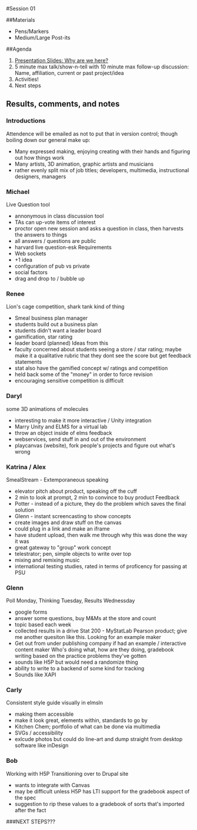 #Session 01

##Materials
- Pens/Markers
- Medium/Large Post-its

##Agenda

1. [Presentation Slides: Why are we here?](https://docs.google.com/presentation/d/1u6l3vvixphc4ORiZe5Ct0wWKfKmTHEAGFdPiBEv2BOY/edit?usp=sharing)
2. 5 minute max talk/show-n-tell with 10 minute max follow-up discussion: Name, affiliation, current or past project/idea
3. Activities!
4. Next steps

## Results, comments, and notes
### Introductions
Attendence will be emailed as not to put that in version control; though boiling down our general make up:
- Many expressed making, enjoying creating with their hands and figuring out how things work
- Many artists, 3D animation, graphic artists and musicians
- rather evenly split mix of job titles; developers, multimedia, instructional designers, managers

### Michael
Live Question tool
- annonymous in class discussion tool
- TAs can up-vote items of interest
- proctor open new session and asks a question in class, then harvests the answers to things
- all answers / questions are public
- harvard live question-esk
Requirements
- Web sockets
- +1 idea
- configuration of pub vs private
- social factors
- drag and drop to / bubble up

### Renee
Lion's cage competition, shark tank kind of thing
- Smeal business plan manager
- students build out a business plan
- students didn't want a leader board
- gamification, star rating
- leader board (planned)
Ideas from this
- faculty concerned about students seeing a store / star rating; maybe make it a qualitative rubric that they dont see the score but get feedback statements
- stat also have the gamified concept w/ ratings and competition
- held back some of the "money" in order to force revision
- encouraging sensitive competition is difficult

### Daryl
some 3D animations of molecules
- interesting to make it more interactive / Unity integration
- Marry Unity and ELMS for a virtual lab
- throw an object inside of elms
feedback
- webservices, send stuff in and out of the environment
- playcanvas (website), fork people's projects and figure out what's wrong

### Katrina / Alex
SmealStream - Extemporaneous speaking
- elevator pitch about product, speaking off the cuff
- 2 min to look at prompt, 2 min to convince to buy product
Feedback
- Potter - instead of a picture, they do the problem which saves the final solution
- Glenn - instant screencasting to show concepts
- create images and draw stuff on the canvas
- could plug in a link and make an iframe
- have student upload, then walk me through why this was done the way it was
- great gateway to "group" work concept
- telestrator; pen, simple objects to write over top
- mixing and remixing music
- international testing studies, rated in terms of proficency for passing at PSU

### Glenn
Poll Monday, Thinking Tuesday, Results Wednessday
- google forms
- answer some questions, buy M&Ms at the store and count
- topic based each week
- collected results in a drive
Stat 200 - MyStatLab Pearson product; give me another quesiton like this. Looking for an example maker
- Get out from under publishing company if had an example / interactive content maker
Who's doing what, how are they doing, gradebook writing based on the practice problems they've gotten
- sounds like H5P but would need a randomize thing
- ability to write to a backend of some kind for tracking
- Sounds like XAPI

### Carly
Consistent style guide visually in elmsln
- making them accessible
- make it look great, elements within, standards to go by
- Kitchen Chem; portfolio of what can be done via multimedia
- SVGs / accessibility
- exlcude photos but could do line-art and dump straight from desktop software like inDesign

### Bob
Working with H5P Transitioning over to Drupal site
- wants to integrate with Canvas
- may be difficult unless H5P has LTI support for the gradebook aspect of the spec
- suggestion to rip these values to a gradebook of sorts that's imported after the fact

###NEXT STEPS???
